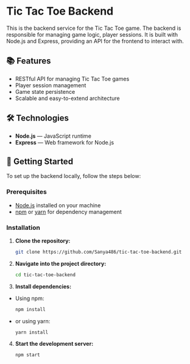 # Tic Tac Toe Backend

This is the backend service for the Tic Tac Toe game. The backend is responsible for managing game logic, player sessions. It is built with Node.js and Express, providing an API for the frontend to interact with.

## 📚 Features

- RESTful API for managing Tic Tac Toe games
- Player session management
- Game state persistence
- Scalable and easy-to-extend architecture

## 🛠️ Technologies

- **Node.js** — JavaScript runtime
- **Express** — Web framework for Node.js

## 🚀 Getting Started

To set up the backend locally, follow the steps below:

### Prerequisites

- [Node.js](https://nodejs.org/) installed on your machine
- [npm](https://www.npmjs.com/) or [yarn](https://yarnpkg.com/) for dependency management

### Installation

1. **Clone the repository:**

   ```bash
   git clone https://github.com/Sanya486/tic-tac-toe-backend.git
   ```

2. **Navigate into the project directory:**

    ```bash
    cd tic-tac-toe-backend
    ```

3. **Install dependencies:**

- Using npm:

    ```bash
    npm install
    ```

- or using yarn:

    ```bash
    yarn install
    ```

4. **Start the development server:**

    ```bash
    npm start
    ```